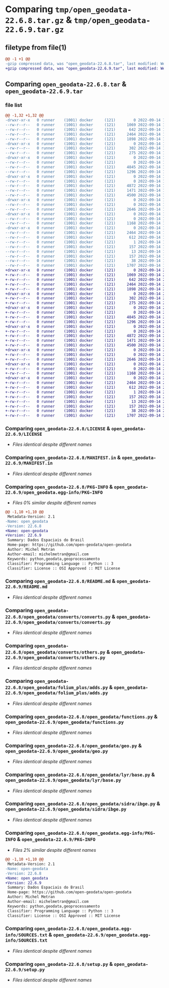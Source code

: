 # Comparing `tmp/open_geodata-22.6.8.tar.gz` & `tmp/open_geodata-22.6.9.tar.gz`

## filetype from file(1)

```diff
@@ -1 +1 @@
-gzip compressed data, was "open_geodata-22.6.8.tar", last modified: Wed Sep 14 19:54:59 2022, max compression
+gzip compressed data, was "open_geodata-22.6.9.tar", last modified: Wed Sep 14 20:00:48 2022, max compression
```

## Comparing `open_geodata-22.6.8.tar` & `open_geodata-22.6.9.tar`

### file list

```diff
@@ -1,32 +1,32 @@
-drwxr-xr-x   0 runner    (1001) docker     (121)        0 2022-09-14 19:54:59.370855 open_geodata-22.6.8/
--rw-r--r--   0 runner    (1001) docker     (121)     1069 2022-09-14 19:54:44.000000 open_geodata-22.6.8/LICENSE
--rw-r--r--   0 runner    (1001) docker     (121)      642 2022-09-14 19:54:44.000000 open_geodata-22.6.8/MANIFEST.in
--rw-r--r--   0 runner    (1001) docker     (121)     2464 2022-09-14 19:54:59.370855 open_geodata-22.6.8/PKG-INFO
--rw-r--r--   0 runner    (1001) docker     (121)     1898 2022-09-14 19:54:44.000000 open_geodata-22.6.8/README.md
-drwxr-xr-x   0 runner    (1001) docker     (121)        0 2022-09-14 19:54:59.370855 open_geodata-22.6.8/open_geodata/
--rw-r--r--   0 runner    (1001) docker     (121)      302 2022-09-14 19:54:44.000000 open_geodata-22.6.8/open_geodata/__init__.py
--rw-r--r--   0 runner    (1001) docker     (121)      275 2022-09-14 19:54:51.000000 open_geodata-22.6.8/open_geodata/_version.py
-drwxr-xr-x   0 runner    (1001) docker     (121)        0 2022-09-14 19:54:59.370855 open_geodata-22.6.8/open_geodata/converts/
--rw-r--r--   0 runner    (1001) docker     (121)        0 2022-09-14 19:54:44.000000 open_geodata-22.6.8/open_geodata/converts/__init__.py
--rw-r--r--   0 runner    (1001) docker     (121)     4845 2022-09-14 19:54:44.000000 open_geodata-22.6.8/open_geodata/converts/converts.py
--rw-r--r--   0 runner    (1001) docker     (121)     1296 2022-09-14 19:54:44.000000 open_geodata-22.6.8/open_geodata/converts/others.py
-drwxr-xr-x   0 runner    (1001) docker     (121)        0 2022-09-14 19:54:59.370855 open_geodata-22.6.8/open_geodata/folium_plus/
--rw-r--r--   0 runner    (1001) docker     (121)        0 2022-09-14 19:54:44.000000 open_geodata-22.6.8/open_geodata/folium_plus/__init__.py
--rw-r--r--   0 runner    (1001) docker     (121)     4872 2022-09-14 19:54:44.000000 open_geodata-22.6.8/open_geodata/folium_plus/adds.py
--rw-r--r--   0 runner    (1001) docker     (121)     1471 2022-09-14 19:54:44.000000 open_geodata-22.6.8/open_geodata/functions.py
--rw-r--r--   0 runner    (1001) docker     (121)     4500 2022-09-14 19:54:44.000000 open_geodata-22.6.8/open_geodata/geo.py
-drwxr-xr-x   0 runner    (1001) docker     (121)        0 2022-09-14 19:54:59.370855 open_geodata-22.6.8/open_geodata/lyr/
--rw-r--r--   0 runner    (1001) docker     (121)        0 2022-09-14 19:54:44.000000 open_geodata-22.6.8/open_geodata/lyr/__init__.py
--rw-r--r--   0 runner    (1001) docker     (121)     2646 2022-09-14 19:54:44.000000 open_geodata-22.6.8/open_geodata/lyr/base.py
-drwxr-xr-x   0 runner    (1001) docker     (121)        0 2022-09-14 19:54:59.370855 open_geodata-22.6.8/open_geodata/sidra/
--rw-r--r--   0 runner    (1001) docker     (121)        0 2022-09-14 19:54:44.000000 open_geodata-22.6.8/open_geodata/sidra/__init__.py
--rw-r--r--   0 runner    (1001) docker     (121)     1168 2022-09-14 19:54:44.000000 open_geodata-22.6.8/open_geodata/sidra/ibge.py
-drwxr-xr-x   0 runner    (1001) docker     (121)        0 2022-09-14 19:54:59.370855 open_geodata-22.6.8/open_geodata.egg-info/
--rw-r--r--   0 runner    (1001) docker     (121)     2464 2022-09-14 19:54:59.000000 open_geodata-22.6.8/open_geodata.egg-info/PKG-INFO
--rw-r--r--   0 runner    (1001) docker     (121)      612 2022-09-14 19:54:59.000000 open_geodata-22.6.8/open_geodata.egg-info/SOURCES.txt
--rw-r--r--   0 runner    (1001) docker     (121)        1 2022-09-14 19:54:59.000000 open_geodata-22.6.8/open_geodata.egg-info/dependency_links.txt
--rw-r--r--   0 runner    (1001) docker     (121)      157 2022-09-14 19:54:59.000000 open_geodata-22.6.8/open_geodata.egg-info/requires.txt
--rw-r--r--   0 runner    (1001) docker     (121)       13 2022-09-14 19:54:59.000000 open_geodata-22.6.8/open_geodata.egg-info/top_level.txt
--rw-r--r--   0 runner    (1001) docker     (121)      157 2022-09-14 19:54:44.000000 open_geodata-22.6.8/requirements.txt
--rw-r--r--   0 runner    (1001) docker     (121)       38 2022-09-14 19:54:59.370855 open_geodata-22.6.8/setup.cfg
--rw-r--r--   0 runner    (1001) docker     (121)     1707 2022-09-14 19:54:44.000000 open_geodata-22.6.8/setup.py
+drwxr-xr-x   0 runner    (1001) docker     (121)        0 2022-09-14 20:00:48.094684 open_geodata-22.6.9/
+-rw-r--r--   0 runner    (1001) docker     (121)     1069 2022-09-14 20:00:30.000000 open_geodata-22.6.9/LICENSE
+-rw-r--r--   0 runner    (1001) docker     (121)      642 2022-09-14 20:00:30.000000 open_geodata-22.6.9/MANIFEST.in
+-rw-r--r--   0 runner    (1001) docker     (121)     2464 2022-09-14 20:00:48.094684 open_geodata-22.6.9/PKG-INFO
+-rw-r--r--   0 runner    (1001) docker     (121)     1898 2022-09-14 20:00:30.000000 open_geodata-22.6.9/README.md
+drwxr-xr-x   0 runner    (1001) docker     (121)        0 2022-09-14 20:00:48.090684 open_geodata-22.6.9/open_geodata/
+-rw-r--r--   0 runner    (1001) docker     (121)      302 2022-09-14 20:00:30.000000 open_geodata-22.6.9/open_geodata/__init__.py
+-rw-r--r--   0 runner    (1001) docker     (121)      275 2022-09-14 20:00:38.000000 open_geodata-22.6.9/open_geodata/_version.py
+drwxr-xr-x   0 runner    (1001) docker     (121)        0 2022-09-14 20:00:48.094684 open_geodata-22.6.9/open_geodata/converts/
+-rw-r--r--   0 runner    (1001) docker     (121)        0 2022-09-14 20:00:30.000000 open_geodata-22.6.9/open_geodata/converts/__init__.py
+-rw-r--r--   0 runner    (1001) docker     (121)     4845 2022-09-14 20:00:30.000000 open_geodata-22.6.9/open_geodata/converts/converts.py
+-rw-r--r--   0 runner    (1001) docker     (121)     1296 2022-09-14 20:00:30.000000 open_geodata-22.6.9/open_geodata/converts/others.py
+drwxr-xr-x   0 runner    (1001) docker     (121)        0 2022-09-14 20:00:48.094684 open_geodata-22.6.9/open_geodata/folium_plus/
+-rw-r--r--   0 runner    (1001) docker     (121)        0 2022-09-14 20:00:30.000000 open_geodata-22.6.9/open_geodata/folium_plus/__init__.py
+-rw-r--r--   0 runner    (1001) docker     (121)     4872 2022-09-14 20:00:30.000000 open_geodata-22.6.9/open_geodata/folium_plus/adds.py
+-rw-r--r--   0 runner    (1001) docker     (121)     1471 2022-09-14 20:00:30.000000 open_geodata-22.6.9/open_geodata/functions.py
+-rw-r--r--   0 runner    (1001) docker     (121)     4500 2022-09-14 20:00:30.000000 open_geodata-22.6.9/open_geodata/geo.py
+drwxr-xr-x   0 runner    (1001) docker     (121)        0 2022-09-14 20:00:48.094684 open_geodata-22.6.9/open_geodata/lyr/
+-rw-r--r--   0 runner    (1001) docker     (121)        0 2022-09-14 20:00:30.000000 open_geodata-22.6.9/open_geodata/lyr/__init__.py
+-rw-r--r--   0 runner    (1001) docker     (121)     2646 2022-09-14 20:00:30.000000 open_geodata-22.6.9/open_geodata/lyr/base.py
+drwxr-xr-x   0 runner    (1001) docker     (121)        0 2022-09-14 20:00:48.094684 open_geodata-22.6.9/open_geodata/sidra/
+-rw-r--r--   0 runner    (1001) docker     (121)        0 2022-09-14 20:00:30.000000 open_geodata-22.6.9/open_geodata/sidra/__init__.py
+-rw-r--r--   0 runner    (1001) docker     (121)     1168 2022-09-14 20:00:30.000000 open_geodata-22.6.9/open_geodata/sidra/ibge.py
+drwxr-xr-x   0 runner    (1001) docker     (121)        0 2022-09-14 20:00:48.094684 open_geodata-22.6.9/open_geodata.egg-info/
+-rw-r--r--   0 runner    (1001) docker     (121)     2464 2022-09-14 20:00:48.000000 open_geodata-22.6.9/open_geodata.egg-info/PKG-INFO
+-rw-r--r--   0 runner    (1001) docker     (121)      612 2022-09-14 20:00:48.000000 open_geodata-22.6.9/open_geodata.egg-info/SOURCES.txt
+-rw-r--r--   0 runner    (1001) docker     (121)        1 2022-09-14 20:00:48.000000 open_geodata-22.6.9/open_geodata.egg-info/dependency_links.txt
+-rw-r--r--   0 runner    (1001) docker     (121)      157 2022-09-14 20:00:48.000000 open_geodata-22.6.9/open_geodata.egg-info/requires.txt
+-rw-r--r--   0 runner    (1001) docker     (121)       13 2022-09-14 20:00:48.000000 open_geodata-22.6.9/open_geodata.egg-info/top_level.txt
+-rw-r--r--   0 runner    (1001) docker     (121)      157 2022-09-14 20:00:30.000000 open_geodata-22.6.9/requirements.txt
+-rw-r--r--   0 runner    (1001) docker     (121)       38 2022-09-14 20:00:48.094684 open_geodata-22.6.9/setup.cfg
+-rw-r--r--   0 runner    (1001) docker     (121)     1707 2022-09-14 20:00:30.000000 open_geodata-22.6.9/setup.py
```

### Comparing `open_geodata-22.6.8/LICENSE` & `open_geodata-22.6.9/LICENSE`

 * *Files identical despite different names*

### Comparing `open_geodata-22.6.8/MANIFEST.in` & `open_geodata-22.6.9/MANIFEST.in`

 * *Files identical despite different names*

### Comparing `open_geodata-22.6.8/PKG-INFO` & `open_geodata-22.6.9/open_geodata.egg-info/PKG-INFO`

 * *Files 0% similar despite different names*

```diff
@@ -1,10 +1,10 @@
 Metadata-Version: 2.1
-Name: open_geodata
-Version: 22.6.8
+Name: open-geodata
+Version: 22.6.9
 Summary: Dados Espaciais do Brasil
 Home-page: https://github.com/open-geodata/open-geodata
 Author: Michel Metran
 Author-email: michelmetran@gmail.com
 Keywords: python,geodata,geoprocessamento
 Classifier: Programming Language :: Python :: 3
 Classifier: License :: OSI Approved :: MIT License
```

### Comparing `open_geodata-22.6.8/README.md` & `open_geodata-22.6.9/README.md`

 * *Files identical despite different names*

### Comparing `open_geodata-22.6.8/open_geodata/converts/converts.py` & `open_geodata-22.6.9/open_geodata/converts/converts.py`

 * *Files identical despite different names*

### Comparing `open_geodata-22.6.8/open_geodata/converts/others.py` & `open_geodata-22.6.9/open_geodata/converts/others.py`

 * *Files identical despite different names*

### Comparing `open_geodata-22.6.8/open_geodata/folium_plus/adds.py` & `open_geodata-22.6.9/open_geodata/folium_plus/adds.py`

 * *Files identical despite different names*

### Comparing `open_geodata-22.6.8/open_geodata/functions.py` & `open_geodata-22.6.9/open_geodata/functions.py`

 * *Files identical despite different names*

### Comparing `open_geodata-22.6.8/open_geodata/geo.py` & `open_geodata-22.6.9/open_geodata/geo.py`

 * *Files identical despite different names*

### Comparing `open_geodata-22.6.8/open_geodata/lyr/base.py` & `open_geodata-22.6.9/open_geodata/lyr/base.py`

 * *Files identical despite different names*

### Comparing `open_geodata-22.6.8/open_geodata/sidra/ibge.py` & `open_geodata-22.6.9/open_geodata/sidra/ibge.py`

 * *Files identical despite different names*

### Comparing `open_geodata-22.6.8/open_geodata.egg-info/PKG-INFO` & `open_geodata-22.6.9/PKG-INFO`

 * *Files 2% similar despite different names*

```diff
@@ -1,10 +1,10 @@
 Metadata-Version: 2.1
-Name: open-geodata
-Version: 22.6.8
+Name: open_geodata
+Version: 22.6.9
 Summary: Dados Espaciais do Brasil
 Home-page: https://github.com/open-geodata/open-geodata
 Author: Michel Metran
 Author-email: michelmetran@gmail.com
 Keywords: python,geodata,geoprocessamento
 Classifier: Programming Language :: Python :: 3
 Classifier: License :: OSI Approved :: MIT License
```

### Comparing `open_geodata-22.6.8/open_geodata.egg-info/SOURCES.txt` & `open_geodata-22.6.9/open_geodata.egg-info/SOURCES.txt`

 * *Files identical despite different names*

### Comparing `open_geodata-22.6.8/setup.py` & `open_geodata-22.6.9/setup.py`

 * *Files identical despite different names*

